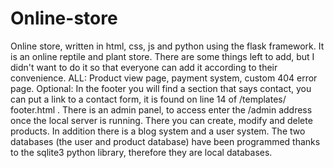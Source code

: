 # Online-store
Online store, written in html, css, js and python using the flask framework. It is an online reptile and plant store. There are some things left to add, but I didn't want to do it so that everyone can add it according to their convenience. ALL: Product view page, payment system, custom 404 error page. Optional: In the footer you will find a section that says contact, you can put a link to a contact form, it is found on line 14 of /templates/ footer.html . There is an admin panel, to access enter the /admin address once the local server is running. There you can create, modify and delete products. In addition there is a blog system and a user system. The two databases (the user and product database) have been programmed thanks to the sqlite3 python library, therefore they are local databases.
